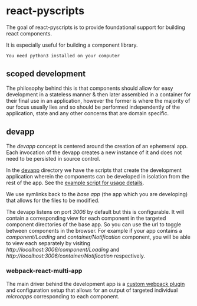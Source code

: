 # react-pyscripts

The goal of react-pyscripts is to provide foundational support for building react components.

It is especially useful for building a component library.

`You need python3 installed on your computer`

## scoped development

The philosophy behind this is that components should allow for easy development in a stateless manner & then later assembled in a container for their final use in an application, however the former is where the majority of our focus usually lies and so should be performed independently of the application, state and any other concerns that are domain specific.

## devapp

The _devapp_ concept is centered around the creation of an ephemeral app. Each invocation of the devapp creates a new instance of it and does not need to be persisted in source control.

In the [devapp](devapp) directory we have the scripts that create the development application wherein the components can be developed in isolation from the rest of the app. See the [example script for usage details](examples/devapp.sh).

We use symlinks back to the _base app_ (the app which you are developing) that allows for the files to be modified.

The devapp listens on port _3006_ by default but this is configurable. It will contain a corresponding view for each component in the targeted component directories of the base app. So you can use the url to toggle between components in the browser. For example if your app contains a _component/Loading_ and _container/Notification_ component, you will be able to view each separately by visiting _http://localhost:3006/component/Loading_ and _http://localhost:3006/container/Notification_ respectively.

### webpack-react-multi-app

The main driver behind the development app is a [custom webpack plugin](https://github.com/nelsonomuto/webpack-react-multi-app) and configuration setup that allows for an output of targeted individual _microapps_ corresponding to each component.
